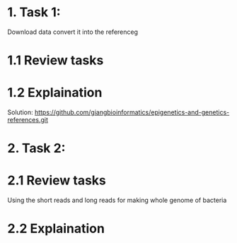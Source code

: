 # 1. Task 1:
Download data convert it into the referenceg
# 1.1 Review tasks
# 1.2 Explaination
Solution: https://github.com/giangbioinformatics/epigenetics-and-genetics-references.git
# 2. Task 2:
# 2.1 Review tasks
Using the short reads and long reads for making whole genome of bacteria
# 2.2 Explaination

